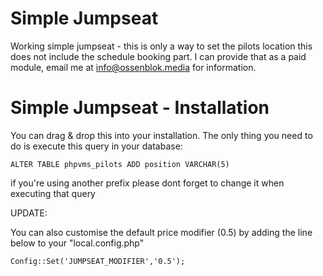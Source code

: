 # Simple Jumpseat
Working simple jumpseat - this is only a way to set the pilots location this does not include the schedule booking part. I can provide that as a paid module, email me at info@ossenblok.media for information.

# Simple Jumpseat - Installation
You can drag & drop this into your installation. The only thing you need to do is execute this query in your database:
```
ALTER TABLE phpvms_pilots ADD position VARCHAR(5)
```
if you're using another prefix please dont forget to change it when executing that query

UPDATE:

You can also customise the default price modifier (0.5) by adding the line below to your "local.config.php"
```
Config::Set('JUMPSEAT_MODIFIER','0.5');
```
